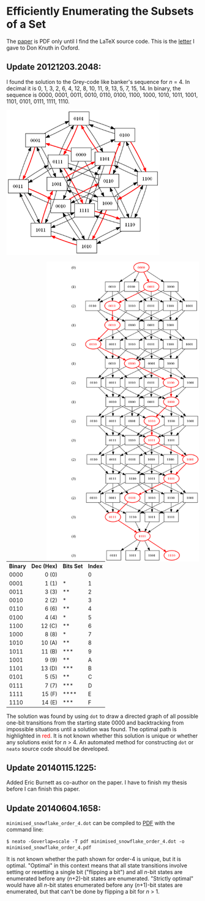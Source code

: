 Efficiently Enumerating the Subsets of a Set
============================================

The [paper](https://github.com/jloughry/subset/blob/master/loughry2000.pdf) is
PDF only until I find the LaTeX source code. This is the
[letter](https://github.com/jloughry/subset/blob/master/letter_to_prof_knuth.pdf)
I gave to Don Knuth in Oxford.

Update 20121203.2048:
---------------------

I found the solution to the Grey-code like banker's sequence for *n* = 4.
In decimal it is 0, 1, 3, 2, 6, 4, 12, 8, 10, 11, 9, 13, 5, 7, 15, 14.
In binary, the sequence is 0000, 0001, 0011, 0010, 0110, 0100, 1100, 1000, 1010,
1011, 1001, 1101, 0101, 0111, 1111, 1110.

<img src="https://github.com/jloughry/subset/raw/master/minimised_snowflake_order_4.png"
width="400" alt="optimal banker's sequence for n=4"/>

<img src="https://github.com/jloughry/subset/raw/master/optimal_4.png"
align="right" width="400" alt="optimal banker's sequence for n=4"/>

<table>
	<tr><th>Binary</th><th>Dec (Hex)</th><th>Bits Set</th><th>Index</th></tr>
	<tr><td>0000</td><td align="right">0 (0)</td><td>&nbsp;</td><td>0</td></tr>
	<tr><td>0001</td><td align="right">1 (1)</td><td>*</td><td>1</td></tr>
	<tr><td>0011</td><td align="right">3 (3)</td><td>**</td><td>2</td></tr>
	<tr><td>0010</td><td align="right">2 (2)</td><td>*</td><td>3</td></tr>
	<tr><td>0110</td><td align="right">6 (6)</td><td>**</td><td>4</td></tr>
	<tr><td>0100</td><td align="right">4 (4)</td><td>*</td><td>5</td></tr>
	<tr><td>1100</td><td align="right">12 (C)</td><td>**</td><td>6</td></tr>
	<tr><td>1000</td><td align="right">8 (8)</td><td>*</td><td>7</td></tr>
	<tr><td>1010</td><td align="right">10 (A)</td><td>**</td><td>8</td></tr>
	<tr><td>1011</td><td align="right">11 (B)</td><td>***</td><td>9</td></tr>
	<tr><td>1001</td><td align="right">9 (9)</td><td>**</td><td>A</td></tr>
	<tr><td>1101</td><td align="right">13 (D)</td><td>***</td><td>B</td></tr>
	<tr><td>0101</td><td align="right">5 (5)</td><td>**</td><td>C</td></tr>
	<tr><td>0111</td><td align="right">7 (7)</td><td>***</td><td>D</td></tr>
	<tr><td>1111</td><td align="right">15 (F)</td><td>****</td><td>E</td></tr>
	<tr><td>1110</td><td align="right">14 (E)</td><td>***</td><td>F</td></tr>
</table>

The solution was found by using `dot` to draw a directed graph of all possible
one-bit transitions from the starting state 0000 and backtracking from impossible
situations until a solution was found.  The optimal path is highlighted in
<font color="red">red</font>. It is not known whether this solution is
unique or whether any solutions exist for *n* > 4. An automated method for
constructing `dot` or `neato` source code should be developed.

Update 20140115.1225:
---------------------

Added Eric Burnett as co-author on the paper. I have to finish my thesis before
I can finish this paper.

Update 20140604.1658:
---------------------

`minimised_snowflake_order_4.dot` can be compiled to
[PDF](https://github.com/jloughry/subset/blob/master/minimised_snowflake_order_4.pdf?raw=true)
with the command line:

````
$ neato -Goverlap=scale -T pdf minimised_snowflake_order_4.dot -o minimised_snowflake_order_4.pdf
````

It is not known whether the path shown for order-4 is unique, but it is optimal. "Optimal"
in this context means that all state transitions involve setting or resetting a single bit
("flipping a bit") and all *n*-bit states are enumerated before any (*n*+2)-bit states
are enumerated. "Strictly optimal" would have all *n*-bit states enumerated before any
(*n*+1)-bit states are enumerated, but that can't be done by flipping a bit for *n* > 1.

